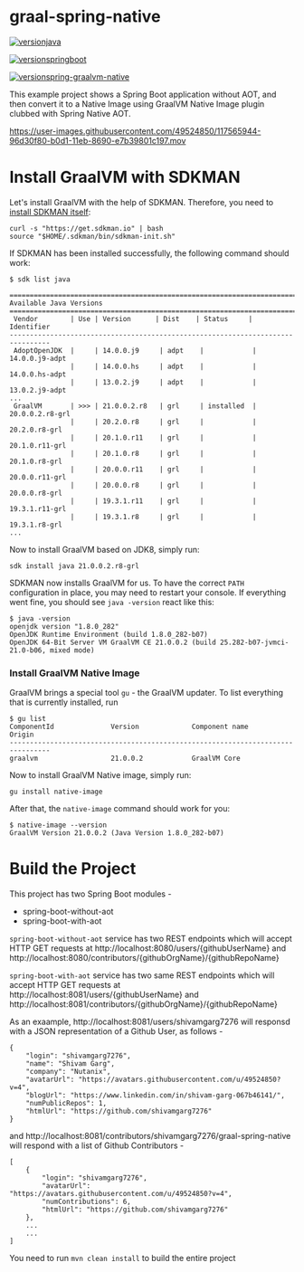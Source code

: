 # graal-spring-native

[![versionjava](https://img.shields.io/badge/graalvm_ce-21.0.0.2_JDK8-orange.svg?logo=java)](https://www.graalvm.org/)  

[![versionspringboot](https://img.shields.io/badge/dynamic/xml?color=brightgreen&url=https://raw.githubusercontent.com/jonashackt/spring-boot-graalvm/master/pom.xml&query=%2F%2A%5Blocal-name%28%29%3D%27project%27%5D%2F%2A%5Blocal-name%28%29%3D%27parent%27%5D%2F%2A%5Blocal-name%28%29%3D%27version%27%5D&label=springboot)](https://github.com/spring-projects/spring-boot)  

[![versionspring-graalvm-native](https://img.shields.io/badge/spring--graalvm--native-0.9.2-blue)](https://github.com/spring-projects-experimental/spring-graalvm-native)  


This example project shows a Spring Boot application without AOT, and then convert it to a Native Image using GraalVM Native Image plugin clubbed with Spring Native AOT.


https://user-images.githubusercontent.com/49524850/117565944-96d30f80-b0d1-11eb-8690-e7b39801c197.mov



# Install GraalVM with SDKMAN

Let's install GraalVM with the help of SDKMAN. Therefore, you need to [install SDKMAN itself](https://sdkman.io/install):

```
curl -s "https://get.sdkman.io" | bash
source "$HOME/.sdkman/bin/sdkman-init.sh"
```

If SDKMAN has been installed successfully, the following command should work:

```
$ sdk list java

================================================================================
Available Java Versions
================================================================================
 Vendor        | Use | Version      | Dist    | Status     | Identifier
--------------------------------------------------------------------------------
 AdoptOpenJDK  |     | 14.0.0.j9     | adpt    |            | 14.0.0.j9-adpt
               |     | 14.0.0.hs     | adpt    |            | 14.0.0.hs-adpt
               |     | 13.0.2.j9     | adpt    |            | 13.0.2.j9-adpt
... 
 GraalVM       | >>> | 21.0.0.2.r8   | grl     | installed  | 20.0.0.2.r8-grl
               |     | 20.2.0.r8     | grl     |            | 20.2.0.r8-grl
               |     | 20.1.0.r11    | grl     |            | 20.1.0.r11-grl
               |     | 20.1.0.r8     | grl     |            | 20.1.0.r8-grl
               |     | 20.0.0.r11    | grl     |            | 20.0.0.r11-grl
               |     | 20.0.0.r8     | grl     |            | 20.0.0.r8-grl
               |     | 19.3.1.r11    | grl     |            | 19.3.1.r11-grl
               |     | 19.3.1.r8     | grl     |            | 19.3.1.r8-grl
...
```

Now to install GraalVM based on JDK8, simply run:

```
sdk install java 21.0.0.2.r8-grl
``` 

SDKMAN now installs GraalVM for us.
To have the correct `PATH` configuration in place, you may need to restart your console. If everything went fine, you should see `java -version` react like this:

```
$ java -version
openjdk version "1.8.0_282"
OpenJDK Runtime Environment (build 1.8.0_282-b07)
OpenJDK 64-Bit Server VM GraalVM CE 21.0.0.2 (build 25.282-b07-jvmci-21.0-b06, mixed mode)
```


### Install GraalVM Native Image

GraalVM brings a special tool `gu` - the GraalVM updater. To list everything that is currently installed, run

```
$ gu list
ComponentId              Version             Component name      Origin
--------------------------------------------------------------------------------
graalvm                  21.0.0.2            GraalVM Core
```

Now to install GraalVM Native image, simply run:

```
gu install native-image
```

After that, the `native-image` command should work for you:

```
$ native-image --version
GraalVM Version 21.0.0.2 (Java Version 1.8.0_282-b07)
```

# Build the Project

This project has two Spring Boot modules - 
- spring-boot-without-aot
- spring-boot-with-aot

`spring-boot-without-aot` service has two REST endpoints which will accept HTTP GET requests at 
http://localhost:8080/users/{githubUserName} and http://localhost:8080/contributors/{githubOrgName}/{githubRepoName}

`spring-boot-with-aot` service has two same REST endpoints which will accept HTTP GET requests at 
http://localhost:8081/users/{githubUserName} and http://localhost:8081/contributors/{githubOrgName}/{githubRepoName}

As an exaample, http://localhost:8081/users/shivamgarg7276 will responsd with a JSON representation of a Github User, as follows - 

```
{
    "login": "shivamgarg7276",
    "name": "Shivam Garg",
    "company": "Nutanix",
    "avatarUrl": "https://avatars.githubusercontent.com/u/49524850?v=4",
    "blogUrl": "https://www.linkedin.com/in/shivam-garg-067b46141/",
    "numPublicRepos": 1,
    "htmlUrl": "https://github.com/shivamgarg7276"
}
```

and http://localhost:8081/contributors/shivamgarg7276/graal-spring-native will respond with a list of Github Contributors -

```
[
    {
        "login": "shivamgarg7276",
        "avatarUrl": "https://avatars.githubusercontent.com/u/49524850?v=4",
        "numContributions": 6,
        "htmlUrl": "https://github.com/shivamgarg7276"
    },
    ...
    ...
]
```

You need to run `mvn clean install` to build the entire project
